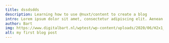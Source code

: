 ```yaml
---
title: dssdsdds
description: Learning how to use @nuxt/content to create a blog
intro: Lorem ipsum dolor sit amet, consectetur adipiscing elit. Aenean sit amet consectetur diam. Sed finibus sapien vitae orci elementum eleifend eu et quam.
author: Bart
img: https://www.digitalbart.nl/wptest/wp-content/uploads/2020/06/H2x1_Amiibo_main.jpg
alt: my first blog post
---
```

